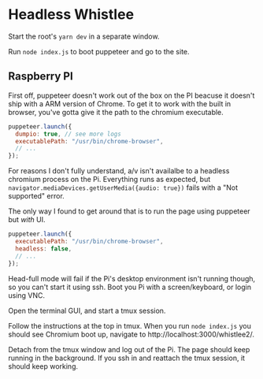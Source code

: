 # Headless Whistlee

Start the root's `yarn dev` in a separate window.

Run `node index.js` to boot puppeteer and go to the site.

## Raspberry PI

First off, puppeteer doesn't work out of the box on the PI beacuse it doesn't ship with a ARM version of Chrome.
To get it to work with the built in browser, you've gotta give it the path to the chromium executable.

```js
puppeteer.launch({
  dumpio: true, // see more logs
  executablePath: "/usr/bin/chrome-browser",
  // ...
});
```

For reasons I don't fully understand, a/v isn't availalbe to a headless chromium process on the Pi.
Everything runs as expected, but `navigator.mediaDevices.getUserMedia({audio: true})` fails with a "Not supported" error.

The only way I found to get around that is to run the page using puppeteer but _with_ UI.

```js
puppeteer.launch({
  executablePath: "/usr/bin/chrome-browser",
  headless: false,
  // ...
});
```

Head-full mode will fail if the Pi's desktop environment isn't running though, so you can't start it using ssh.
Boot you Pi with a screen/keyboard, or login using VNC.

Open the terminal GUI, and start a tmux session.

Follow the instructions at the top in tmux.
When you run `node index.js` you should see Chromium boot up, navigate to http://localhost:3000/whistlee2/.

Detach from the tmux window and log out of the Pi.
The page should keep running in the background.
If you ssh in and reattach the tmux session, it should keep working.
